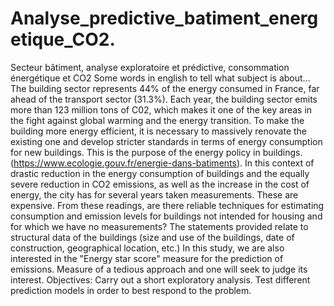 # Analyse_predictive_batiment_energetique_CO2.
Secteur bâtiment, analyse exploratoire et prédictive, consommation énergétique et CO2
Some words in english to tell what subject is about...
The building sector represents 44% of the energy consumed in France, far ahead of the transport sector (31.3%).
Each year, the building sector emits more than 123 million tons of C02, which makes it one of the key areas in the fight against global warming and the energy transition. To make the building more energy efficient, it is necessary to massively renovate the existing one and develop stricter standards in terms of energy consumption for new buildings. This is the purpose of the energy policy in buildings. (https://www.ecologie.gouv.fr/energie-dans-batiments). In this context of drastic reduction in the energy consumption of buildings and the equally severe reduction in CO2 emissions, as well as the increase in the cost of energy, the city has for several years taken measurements.
These are expensive. From these readings, are there reliable techniques for estimating consumption and emission levels for buildings not intended for housing and for which we have no measurements?
The statements provided relate to structural data of the buildings (size and use of the buildings, date of construction, geographical location, etc.)
In this study, we are also interested in the "Energy star score" measure for the prediction of emissions. Measure of a tedious approach and one will seek to judge its interest.
Objectives:
Carry out a short exploratory analysis.
Test different prediction models in order to best respond to the problem.
